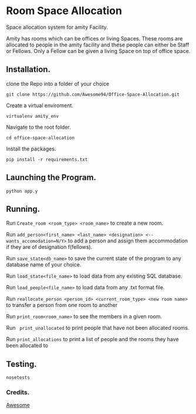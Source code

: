 # Room Space Allocation
Space allocation system for amity Facility. 

Amity has rooms which can be offices or living Spaces. These rooms are allocated to people in the amity facility and these people can either be Staff or Fellows. Only a Fellow can be given a living Space on top of office space.  

## Installation.
clone the Repo into a folder of your choice
```
git clone https://github.com/Awesome94/Office-Space-Allocation.git
```
Create a virtual enviroment.
```
virtualenv amity_env
```
Navigate to the root folder.
```
cd office-space-allocation
```
Install the packages.
```
pip install -r requirements.txt
```
## Launching the Program.
```
python app.y
```
## Running.
Run ```Create_room <room_type> <room_name>``` to create a new room.

Run ```add_person<first_name> <last_name> <designation> <--wants_accomodation=N/Y>``` to add a person and assign them accommodation if they are of designation f(fellows).

Run ```save_state<db_name>``` to save the current state of the program to any database name of your choice.

Run ```load_state<file_name>``` to load data from any existing SQL database.

Run ```load_people<file_name>``` to load data from any .txt format file.

Run ```reallocate_person <person_id> <current_room_type> <new room name>``` to transfer a person from one room to another

Run ```print_room<room_name>``` to see the members in a given room.

Run ``` print_unallocated``` to print people that have not been allocated rooms.

Run ```print_allocations``` to print a list of people and the rooms they have been allocated to

## Testing.
```
nosetests
```
### Credits.
[Awesome](https://github.com/Awesome94)
